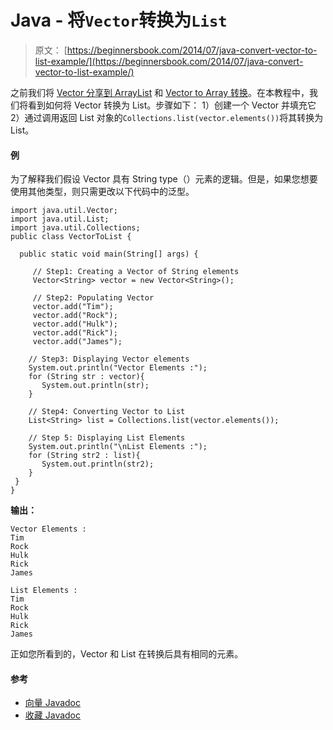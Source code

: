 # Java - 将`Vector`转换为`List`

> 原文： [https://beginnersbook.com/2014/07/java-convert-vector-to-list-example/](https://beginnersbook.com/2014/07/java-convert-vector-to-list-example/)

之前我们将 [Vector 分享到 ArrayList](https://beginnersbook.com/2014/07/java-convert-vector-to-arraylist-example/ "Java – Convert Vector to ArrayList example") 和 [Vector to Array 转换](https://beginnersbook.com/2014/07/how-to-convert-vector-to-string-array-in-java/ "How to convert Vector to String array in java")。在本教程中，我们将看到如何将 Vector 转换为 List。步骤如下：
1）创建一个 Vector 并填充它
2）通过调用返回 List 对象的`Collections.list(vector.elements())`将其转换为 List。

#### 例

为了解释我们假设 Vector 具有 String type（）元素的逻辑。但是，如果您想要使用其他类型，则只需更改以下代码中的泛型。

```
import java.util.Vector;
import java.util.List;
import java.util.Collections;
public class VectorToList {

  public static void main(String[] args) {

     // Step1: Creating a Vector of String elements
     Vector<String> vector = new Vector<String>();

     // Step2: Populating Vector
     vector.add("Tim");
     vector.add("Rock");
     vector.add("Hulk");
     vector.add("Rick");
     vector.add("James");

    // Step3: Displaying Vector elements
    System.out.println("Vector Elements :");
    for (String str : vector){
       System.out.println(str);
    }

    // Step4: Converting Vector to List
    List<String> list = Collections.list(vector.elements());

    // Step 5: Displaying List Elements
    System.out.println("\nList Elements :");
    for (String str2 : list){
       System.out.println(str2);
    }
 }
}
```

**输出：**

```
Vector Elements :
Tim
Rock
Hulk
Rick
James

List Elements :
Tim
Rock
Hulk
Rick
James

```

正如您所看到的，Vector 和 List 在转换后具有相同的元素。

#### 参考

*   [向量 Javadoc](https://docs.oracle.com/javase/7/docs/api/java/util/Vector.html)
*   [收藏 Javadoc](https://docs.oracle.com/javase/7/docs/api/java/util/Collections.html)